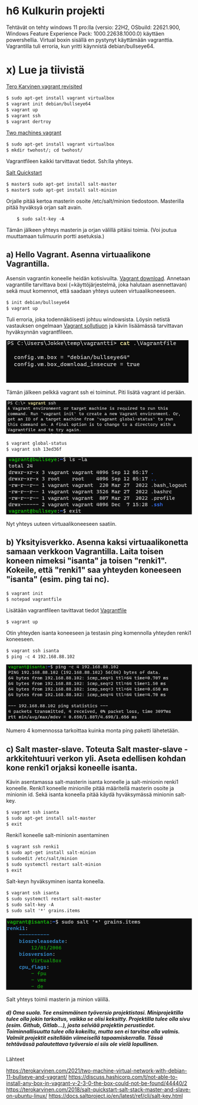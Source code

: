 # h6 Kulkurin projekti

Tehtävät on tehty windows 11 pro:lla (versio: 22H2, OSbuild: 22621.900, Windows Feature Experience Pack: 1000.22638.1000.0) käyttäen powershellia. Virtual boxin sisällä en pystynyt käyttämään vagranttia. Vagrantilla tuli erroria, kun yritti käynnistä debian/bullseye64. 

# x) Lue ja tiivistä

[Tero Karvinen vagrant revisited](https://terokarvinen.com/2017/04/11/vagrant-revisited-install-boot-new-virtual-machine-in-31-seconds/)

    $ sudo apt-get install vagrant virtualbox    
    $ vagrant init debian/bullseye64    
    $ vagrant up
    $ vagrant ssh
    $ vagrant dertroy
    
[Two machines vagrant](https://terokarvinen.com/2021/two-machine-virtual-network-with-debian-11-bullseye-and-vagrant/) 

    $ sudo apt-get install vagrant virtualbox
    $ mkdir twohost/; cd twohost/
    
Vagrantfileen kaikki tarvittavat tiedot. Ssh:lla yhteys.

[Salt Quickstart](https://terokarvinen.com/2018/salt-quickstart-salt-stack-master-and-slave-on-ubuntu-linux/) 

    $ master$ sudo apt-get install salt-master
    $ master$ sudo apt-get install salt-minion
    
 Orjalle pitää kertoa masterin osoite /etc/salt/minion tiedostoon. Masterilla pitää hyväksyä orjan salt avain.
        
        $ sudo salt-key -A

Tämän jälkeen yhteys masterin ja orjan välillä pitäisi toimia. (Voi joutua muuttamaan tulimuurin portti asetuksia.)

## a) Hello Vagrant. Asenna virtuaalikone Vagrantilla.

Asensin vagrantin koneelle heidän kotisivuilta. [Vagrant download](https://developer.hashicorp.com/vagrant/downloads). Annetaan vagrantille tarvittava boxi (=käyttöjärjestelmä, joka halutaan asennettavan) sekä muut komennot, että saadaan yhteys uuteen virtuaalikoneeseen.

    $ init debian/bullseye64  
    $ vagrant up

Tuli erroria, joka todennäköisesti johtuu windowsista. Löysin netistä vastauksen ongelmaan [Vagrant sollutiuon](https://discuss.hashicorp.com/t/not-able-to-install-any-box-in-vagrant-v-2-3-0-the-box-could-not-be-found/44440/2) ja kävin lisäämässä tarvittavan hyväksynnän vagrantfileen.

![Alt text](/h6/h6a1.png)

Tämän jälkeen pelkkä vagrant ssh ei toiminut. Piti lisätä vagrant id perään.

![Alt text](/h6/h6a2.png)

    $ vagrant global-status
    $ vagrant ssh 13ed36f

![Alt text](/h6/h6a3.png)

Nyt yhteys uuteen virtuaalikoneeseen saatiin.

## b) Yksityisverkko. Asenna kaksi virtuaalikonetta samaan verkkoon Vagrantilla. Laita toisen koneen nimeksi "isanta" ja toisen "renki1". Kokeile, että "renki1" saa yhteyden koneeseen "isanta" (esim. ping tai nc). 

    $ vagrant init
    $ notepad vagrantfile
 
Lisätään vagrantfileen tavittavat tiedot [Vagrantfile](https://terokarvinen.com/2021/two-machine-virtual-network-with-debian-11-bullseye-and-vagrant/)

    $ vagrant up

Otin yhteyden isanta koneeseen ja testasin ping komennolla yhteyden renki1 koneeseen.

    $ vagrant ssh isanta
    $ ping -c 4 192.168.88.102
    
![Alt text](/h6/h6b1.png)

Numero 4 komennossa tarkoittaa kuinka monta ping paketti lähetetään.

## c) Salt master-slave. Toteuta Salt master-slave -arkkitehtuuri verkon yli. Aseta edellisen kohdan kone renki1 orjaksi koneelle isanta.

Kävin asentamassa salt-masterin isanta koneelle ja salt-minionin renki1 koneelle. Renki1 koneelle minionille pitää määritellä masterin osoite ja minionin id. Sekä isanta koneella pitää käydä hyväksymässä minionin salt-key.

    $ vagrant ssh isanta 
    $ sudo apt-get install salt-master
    $ exit
    
Renki1 koneelle salt-minionin asentaminen

    $ vagrant ssh renki1
    $ sudo apt-get install salt-minion
    $ sudoedit /etc/salt/minion
    $ sudo systemctl restart salt-minion
    $ exit
    
Salt-keyn hyväksyminen isanta koneella.   
    
    $ vagrant ssh isanta 
    $ sudo systemctl restart salt-master
    $ sudo salt-key -A
    $ sudo salt '*' grains.items
    
![Alt text](/h6/h6c1.png)
     
Salt yhteys toimii masterin ja minion välillä.

##### d) Oma suola. Tee ensimmäinen työversio projektistasi. Miniprojektilla tulee olla jokin tarkoitus, vaikka se olisi keksitty. Projektilla tulee olla sivu (esim. Github, Gitlab...), josta selviää projektin perustiedot. Toiminnallisuutta tulee olla kokeiltu, mutta sen ei tarvitse olla valmis. Valmiit projektit esitellään viimeisellä tapaamiskerralla. Tässä tehtävässä palautettava työversio ei siis ole vielä lopullinen.


Lähteet

https://terokarvinen.com/2021/two-machine-virtual-network-with-debian-11-bullseye-and-vagrant/
https://discuss.hashicorp.com/t/not-able-to-install-any-box-in-vagrant-v-2-3-0-the-box-could-not-be-found/44440/2
https://terokarvinen.com/2018/salt-quickstart-salt-stack-master-and-slave-on-ubuntu-linux/
https://docs.saltproject.io/en/latest/ref/cli/salt-key.html
